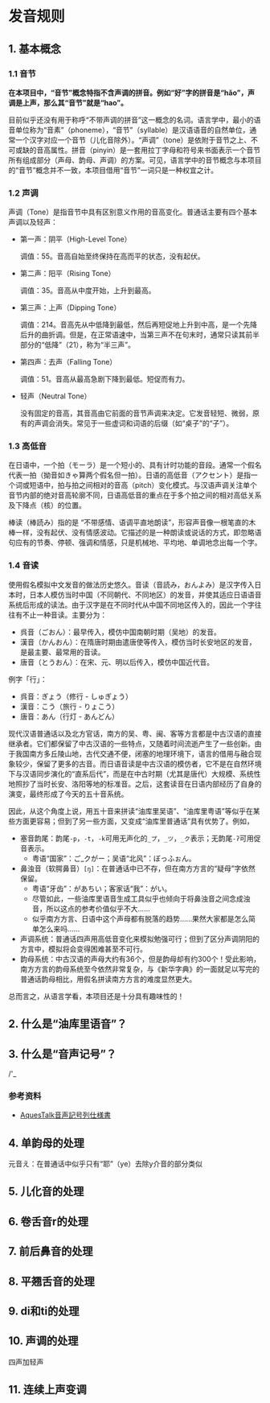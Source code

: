 # 发音规则

## 1. 基本概念

### 1.1 音节

**在本项目中，“音节”概念特指不含声调的拼音。例如“好”字的拼音是“hǎo”，声调是上声，那么其“音节”就是“hao”。**

目前似乎还没有用于称呼“不带声调的拼音”这一概念的名词。语言学中，最小的语音单位称为“音素”（phoneme），“音节”（syllable）是汉语语音的自然单位，通常一个汉字对应一个音节（儿化音除外）。“声调”（tone）是依附于音节之上、不可或缺的音高属性。拼音（pinyin）是一套用拉丁字母和符号来书面表示一个音节所有组成部分（声母、韵母、声调）的方案。可见，语言学中的音节概念与本项目的“音节”概念并不一致，本项目借用“音节”一词只是一种权宜之计。


### 1.2 声调

声调（Tone）是指音节中具有区别意义作用的音高变化。普通话主要有四个基本声调以及轻声：

- 第一声：阴平（High-Level Tone）

    调值：55。音高自始至终保持在高而平的状态，没有起伏。

- 第二声：阳平（Rising Tone）

    调值：35。音高从中度开始，上升到最高。

- 第三声：上声（Dipping Tone）

    调值：214。音高先从中低降到最低，然后再短促地上升到中高，是一个先降后升的曲折调。但是，在正常语速中，当第三声不在句末时，通常只读其前半部分的“低降”（21），称为“半三声”。

- 第四声：去声（Falling Tone）

    调值：51。音高从最高急剧下降到最低。短促而有力。

- 轻声（Neutral Tone）

    没有固定的音高，其音高由它前面的音节声调来决定。它发音轻短、微弱，原有的声调会消失。常见于一些虚词和词语的后缀（如“桌子”的“子”）。


### 1.3 高低音

在日语中，一个拍（モーラ）是一个短小的、具有计时功能的音段。通常一个假名代表一拍（拗音如きゃ算两个假名但一拍）。日语的高低音（アクセント）是指一个词或短语中，拍与拍之间相对的音高（pitch）变化模式。与汉语声调关注单个音节内部的绝对音高轮廓不同，日语高低音的重点在于多个拍之间的相对高低关系及下降点（核）的位置。

棒读（棒読み）指的是 “不带感情、语调平直地朗读”，形容声音像一根笔直的木棒一样，没有起伏、没有情感波动。它描述的是一种朗读或说话的方式，即忽略语句应有的节奏、停顿、强调和情感，只是机械地、平均地、单调地念出每一个字。


### 1.4 音读

使用假名模拟中文发音的做法历史悠久。音读（音読み，おんよみ）是汉字传入日本时，日本人模仿当时中国（不同朝代、不同地区）的发音，并使其适应日语语音系统后形成的读法。由于汉字是在不同时代从中国不同地区传入的，因此一个字往往有不止一种音读。主要分为：

- 呉音（ごおん）：最早传入，模仿中国南朝时期（吴地）的发音。
- 漢音（かんおん）：在隋唐时期由遣唐使等传入，模仿当时长安地区的发音，是最主要、最常用的音读。
- 唐音（とうおん）：在宋、元、明以后传入，模仿中国近代音。

例字「行」：

- 呉音：ぎょう（修行 - しゅぎょう）
- 漢音：こう（旅行 - りょこう）
- 唐音：あん（行灯 - あんどん）

现代汉语普通话以及北方官话，南方的吴、粤、闽、客等方言都是中古汉语的直接继承者。它们都保留了中古汉语的一些特点，又随着时间流逝产生了一些创新。由于我国南方多丘陵山地，古代交通不便，闭塞的地理环境下，语言的借用与融合现象较少，保留了更多的古音。而日语音读是中古汉语的模仿者，它不是在自然环境下与汉语同步演化的“直系后代”，而是在中古时期（尤其是唐代）大规模、系统性地照抄了当时长安、洛阳等地的标准音。之后，这套读音在日语内部经历了自身的演变，最终形成了今天的五十音系统。

因此，从这个角度上说，用五十音来拼读“油库里吴语”、“油库里粤语”等似乎在某些方面更容易；但到了另一些方面，又变成“油库里普通话”具有优势了。例如，

- 塞音韵尾：韵尾`-p`，`-t`，`-k`可用无声化的`_プ`，`_ツ`，`_ク`表示；无韵尾`-ʔ`可用促音表示。
    - 粤语“国家”：ご_クがー；吴语“北风”：ぼっふぉん。
- 鼻浊音（软腭鼻音）`[ŋ]`：在普通话中已不存，但在南方方言的“疑母”字依然保留。
    - 粤语“牙齿”：か゚あちい；客家话“我”：か゚い。
    - 尽管如此，一些油库里语音生成工具似乎也倾向于将鼻浊音之间念成浊音，所以这点的参考价值似乎不大……
    - 似乎南方方言、日语中这个声母都有脱落的趋势……果然大家都是怎么简单怎么来吗……
- 声调系统：普通话四声用高低音变化来模拟勉强可行；但到了区分声调阴阳的方言中，模拟将会变得困难甚至不可行。
- 韵母系统：中古汉语的声母大约有36个，但是韵母却有约300个！受此影响，南方方言的韵母系统至今依然非常复杂，与《新华字典》的一面就足以写完的普通话韵母相比，用假名拼读南方方言的难度显然更大。

总而言之，从语言学看，本项目还是十分具有趣味性的！

## 2. 什么是“油库里语音”？

## 3. 什么是“音声记号”？

/'_

### 参考资料

- [AquesTalk音声記号列仕様書](https://www.a-quest.com/archive/manual/siyo_onseikigou.pdf)

## 4. 单韵母的处理

元音え：在普通话中似乎只有“耶”（ye）去除y介音的部分类似

## 5. 儿化音的处理

## 6. 卷舌音r的处理

## 7. 前后鼻音的处理

## 8. 平翘舌音的处理

## 9. di和ti的处理

## 10. 声调的处理

四声加轻声

## 11. 连续上声变调